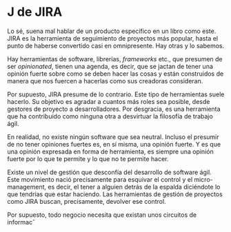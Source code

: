 # J de JIRA

Lo sé, suena mal hablar de un producto específico en un libro como este. JIRA es la herramienta de seguimiento de proyectos más popular, hasta el punto de haberse convertido casi en omnipresente. Hay otras y lo sabemos.

Hay herramientas de software, librerías, _frameworks_ etc., que presumen de ser _opinionated_, tienen una agenda, es decir, que se jactan de tener una opinión fuerte sobre como se deben hacer las cosas y están construidos de manera que nos fuercen a hacerlas como sus creadoras consideran.

Por supuesto, JIRA presume de lo contrario. Este tipo de herramientas suele hacerlo. Su objetivo es agradar a cuantos más roles sea posible, desde gestores de proyecto a desarrolladores. Por desgracia, es una herramienta que ha contribuido como ninguna otra a desvirtuar la filosofía de trabajo ágil.

En realidad, no existe ningún software que sea neutral. Incluso el presumir de no tener opiniones fuertes es, en sí misma, una opinión fuerte. Y es que una opinión expresada en forma de herramienta, es siempre una opinión fuerte por lo que te permite y lo que no te permite hacer.

Existe un nivel de gestión que desconfía del desarrollo de software ágil. Este movimiento nació precisamente para esquivar el control y el micro-management, es decir, el tener a alguien detrás de la espalda diciéndote lo que tendrías que estar haciendo. Las herramientas de gestión de proyectos como JIRA buscan, precisamente, devolver ese control.

Por supuesto, todo negocio necesita que existan unos circuitos de informacˆ

